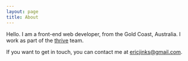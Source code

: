 ```yaml
---
layout: page
title: About
---
```


Hello. I am a front-end web developer, from the Gold Coast, Australia. I work as part of the [thrive](http://thriveweb.com.au) team.

If you want to get in touch, you can contact me at [ericjinks@gmail.com](mailto:ericjinks@gmail.com).
